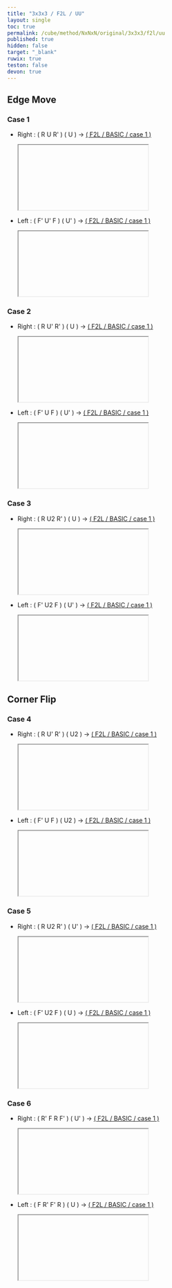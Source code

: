 ```yaml
---
title: "3x3x3 / F2L / UU"
layout: single
toc: true
permalink: /cube/method/NxNxN/original/3x3x3/f2l/uu
published: true
hidden: false
target: "_blank"
ruwix: true
teston: false
devon: true
---
```

<span
  id     = "cube"
  teston = "{{page.teston}}"
  devon  = "{{page.devon}}"
  colored = "F FD R RD FR FRD" >
</span>

<head>
  <base target = "{{page.target}}">
</head>



## Edge Move

### Case 1

- Right : ( R U R' ) ( U ) -> [( F2L / BASIC / case 1 )](/cube/method/NxNxN/original/3x3x3/f2l/basic#case-1)

  <iframe
    alg = "R U R' U R U R'"
  ></iframe>

- Left : ( F' U' F ) ( U' ) -> [( F2L / BASIC / case 1 )](/cube/method/NxNxN/original/3x3x3/f2l/basic#case-1)

  <iframe
    alg = "F' U' F U' F' U' F"
  ></iframe>

### Case 2

- Right : ( R U' R' ) ( U ) -> [( F2L / BASIC / case 1 )](/cube/method/NxNxN/original/3x3x3/f2l/basic#case-1)

  <iframe
    alg = "R U' R' U R U R'"
  ></iframe>

- Left : ( F' U F ) ( U' ) -> [( F2L / BASIC / case 1 )](/cube/method/NxNxN/original/3x3x3/f2l/basic#case-1)

  <iframe
    alg = "F' U F U' F' U' F"
  ></iframe>

### Case 3

- Right : ( R U2 R' ) ( U ) -> [( F2L / BASIC / case 1 )](/cube/method/NxNxN/original/3x3x3/f2l/basic#case-1)

  <iframe
    alg = "R U2' R' U  F' U' F"
  ></iframe>

- Left : ( F' U2 F ) ( U' ) -> [( F2L / BASIC / case 1 )](/cube/method/NxNxN/original/3x3x3/f2l/basic#case-1)

  <iframe
    alg = "F' U2 F U'  R U R'"
  ></iframe>



## Corner Flip

### Case 4

- Right : ( R U' R' ) ( U2 ) -> [( F2L / BASIC / case 1 )](/cube/method/NxNxN/original/3x3x3/f2l/basic#case-1)

  <iframe
    alg = "R U' R' U2' F' U' F"
  ></iframe>

- Left : ( F' U F ) ( U2 ) -> [( F2L / BASIC / case 1 )](/cube/method/NxNxN/original/3x3x3/f2l/basic#case-1)

  <iframe
    alg = "F' U F U2 R U R'"
  ></iframe>

### Case 5

- Right : ( R U2 R' ) ( U' ) -> [( F2L / BASIC / case 1 )](/cube/method/NxNxN/original/3x3x3/f2l/basic#case-1)

  <iframe
    alg = "R U2' R' U' R U R'"
  ></iframe>

- Left : ( F' U2 F ) ( U ) -> [( F2L / BASIC / case 1 )](/cube/method/NxNxN/original/3x3x3/f2l/basic#case-1)

  <iframe
    alg = "F' U2 F U F' U' F"
  ></iframe>

### Case 6

- Right : ( R' F R F' ) ( U' ) -> [( F2L / BASIC / case 1 )](/cube/method/NxNxN/original/3x3x3/f2l/basic#case-1)

  <iframe
    alg = "R' F R F' U' F' U' F"
  ></iframe>

- Left : ( F R' F' R ) ( U ) -> [( F2L / BASIC / case 1 )](/cube/method/NxNxN/original/3x3x3/f2l/basic#case-1)

  <iframe
    alg = "F R' F' R U R U R'"
  ></iframe>
